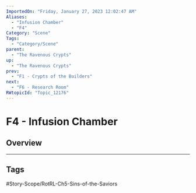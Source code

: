 ```yaml
---
ImportedOn: "Friday, January 27, 2023 12:02:47 AM"
Aliases:
  - "Infusion Chamber"
  - "F4"
Category: "Scene"
Tags:
  - "Category/Scene"
parent:
  - "The Ravenous Crypts"
up:
  - "The Ravenous Crypts"
prev:
  - "F1 - Crypts of the Builders"
next:
  - "F6 - Research Room"
RWtopicId: "Topic_12176"
---
```

# F4 - Infusion Chamber
## Overview

---
## Tags
#Story-Scope/RotRL-Ch5-Sins-of-the-Saviors

